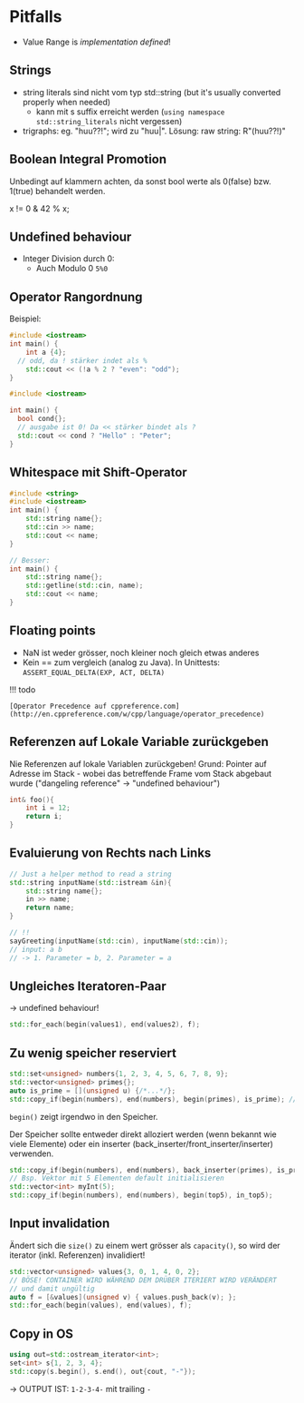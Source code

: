 # Pitfalls

* Value Range is *implementation defined*!

## Strings

* string literals sind nicht vom typ std::string (but it's usually converted properly when needed)
    * kann mit s suffix erreicht werden (``using namespace std::string_literals`` nicht vergessen)
* trigraphs: eg. "huu??!"; wird zu "huu|". Lösung: raw string: R"(huu??!)"

## Boolean Integral Promotion

Unbedingt auf klammern achten, da sonst bool werte als 0(false) bzw. 1(true) behandelt werden.

x != 0 & 42 % x;

## Undefined behaviour

* Integer Division durch 0:
  * Auch Modulo 0 ``5%0``

## Operator Rangordnung

Beispiel:

```c++
#include <iostream>
int main() {
	int a {4};
  // odd, da ! stärker indet als %
	std::cout << (!a % 2 ? "even": "odd");
}

#include <iostream>

int main() {
  bool cond{};
  // ausgabe ist 0! Da << stärker bindet als ?
  std::cout << cond ? "Hello" : "Peter";
}
```


## Whitespace mit Shift-Operator

```c++
#include <string>
#include <iostream>
int main() {
    std::string name{};
    std::cin >> name;
    std::cout << name;
}

// Besser:
int main() {
    std::string name{};
    std::getline(std::cin, name);
    std::cout << name;
}
```

## Floating points

* NaN ist weder grösser, noch kleiner noch gleich etwas anderes
* Kein == zum vergleich (analog zu Java). In Unittests: ``ASSERT_EQUAL_DELTA(EXP, ACT, DELTA)``

!!! todo

    [Operator Precedence auf cppreference.com](http://en.cppreference.com/w/cpp/language/operator_precedence)

## Referenzen auf Lokale Variable zurückgeben

Nie Referenzen auf lokale Variablen zurückgeben!
Grund: Pointer auf Adresse im Stack - wobei das betreffende
Frame vom Stack abgebaut wurde ("dangeling reference" -> "undefined behaviour")

```c++
int& foo(){
    int i = 12;
    return i;
}
```

## Evaluierung von Rechts nach Links

```c++
// Just a helper method to read a string
std::string inputName(std::istream &in){
    std::string name{};
    in >> name;
    return name;
}

// !!
sayGreeting(inputName(std::cin), inputName(std::cin));
// input: a b
// -> 1. Parameter = b, 2. Parameter = a
```

## Ungleiches Iteratoren-Paar

→ undefined behaviour!
```c++
std::for_each(begin(values1), end(values2), f);
```

## Zu wenig speicher reserviert

```c++
std::set<unsigned> numbers{1, 2, 3, 4, 5, 6, 7, 8, 9};
std::vector<unsigned> primes{};
auto is_prime = [](unsigned u) {/*...*/};
std::copy_if(begin(numbers), end(numbers), begin(primes), is_prime); // Pfui!
```

`begin()` zeigt irgendwo in den Speicher.

Der Speicher sollte entweder direkt alloziert werden (wenn bekannt wie viele Elemente) oder ein inserter (back_inserter/front_inserter/inserter) verwenden.

```c++
std::copy_if(begin(numbers), end(numbers), back_inserter(primes), is_prime);
// Bsp. Vektor mit 5 Elementen default initialisieren
std::vector<int> myInt(5);
std::copy_if(begin(numbers), end(numbers), begin(top5), in_top5);
```

## Input invalidation
Ändert sich die `size()` zu einem wert grösser als `capacity()`, so wird der iterator (inkl. Referenzen) invalidiert!

```c++
std::vector<unsigned> values{3, 0, 1, 4, 0, 2};
// BÖSE! CONTAINER WIRD WÄHREND DEM DRÜBER ITERIERT WIRD VERÄNDERT
// und damit ungültig
auto f = [&values](unsigned v) { values.push_back(v); };
std::for_each(begin(values), end(values), f);
```

## Copy in OS
```c++
using out=std::ostream_iterator<int>;
set<int> s{1, 2, 3, 4};
std::copy(s.begin(), s.end(), out{cout, "-"});
```
→ OUTPUT IST: `1-2-3-4-` mit trailing `-`
